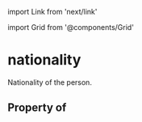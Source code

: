 import Link from 'next/link'
  
import Grid from '@components/Grid'

# nationality

Nationality of the person.

## Property of



